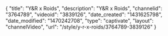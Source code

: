 {
    "title": "Y&R x Roids",
    "description": "Y&R x Roids",
    "channelid": "3764789",
    "videoid": "3839126",
    "date_created": "1431625798",
    "date_modified": "1470242708",
    "type": "captivate",
    "layout": "channelVideo",
    "url": "\/style\/y-r-x-roids\/3764789-3839126"
}